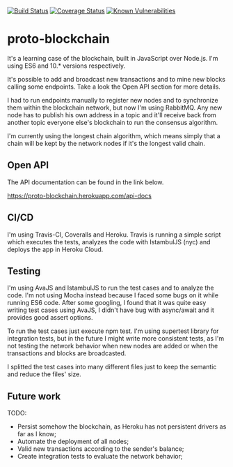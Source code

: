 [![Build Status](https://travis-ci.org/brunopacheco1/proto-blockchain.svg?branch=master)](https://travis-ci.org/brunopacheco1/proto-blockchain) [![Coverage Status](https://coveralls.io/repos/github/brunopacheco1/proto-blockchain/badge.svg?branch=master)](https://coveralls.io/github/brunopacheco1/proto-blockchain?branch=master) [![Known Vulnerabilities](https://snyk.io/test/github/brunopacheco1/proto-blockchain/badge.svg?targetFile=package.json)](https://snyk.io/test/github/brunopacheco1/proto-blockchain?targetFile=package.json)

# proto-blockchain

It's a learning case of the blockchain, built in JavaScript over Node.js. I'm using ES6 and 10.* versions respectively.

It's possible to add and broadcast new transactions and to mine new blocks calling some endpoints. Take a look the Open API section for more details.

I had to run endpoints manually to register new nodes and to synchronize them within the blockchain network, but now I'm using RabbitMQ. Any new node has to publish his own address in a topic and it'll receive back from another topic everyone else's blockchain to run the consensus algorithm.

I'm currently using the longest chain algorithm, which means simply that a chain will be kept by the network nodes if it's the longest valid chain.

## Open API

The API documentation can be found in the link below.

https://proto-blockchain.herokuapp.com/api-docs

## CI/CD

I'm using Travis-CI, Coveralls and Heroku. Travis is running a simple script which executes the tests, analyzes the code with IstambulJS (nyc) and deploys the app in Heroku Cloud.

## Testing

I'm using AvaJS and IstambulJS to run the test cases and to analyze the code. I'm not using Mocha instead because I faced some bugs on it while running ES6 code. After some googling, I found that it was quite easy writing test cases using AvaJS, I didn't have bug with async/await and it provides good assert options.

To run the test cases just execute npm test. I'm using supertest library for integration tests, but in the future I might write more consistent tests, as I'm not testing the network behavior when new nodes are added or when the transactions and blocks are broadcasted.

I splitted the test cases into many different files just to keep the semantic and reduce the files' size.

## Future work

TODO:
- Persist somehow the blockchain, as Heroku has not persistent drivers as far as I know;
- Automate the deployment of all nodes;
- Valid new transactions according to the sender's balance;
- Create integration tests to evaluate the network behavior;